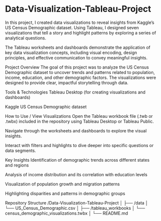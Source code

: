 # Data-Visualization-Tableau-Project
In this project, I created data visualizations to reveal insights from Kaggle’s US Census Demographic dataset. Using Tableau, I designed seven visualizations that tell a story and highlight patterns by exploring a series of analytical questions.

The Tableau worksheets and dashboards demonstrate the application of key data visualization concepts, including visual encoding, design principles, and effective communication to convey meaningful insights.

Project Overview
The goal of this project was to analyze the US Census Demographic dataset to uncover trends and patterns related to population, income, education, and other demographic factors. The visualizations were designed to provide clear, impactful storytelling through data.

Tools & Technologies
Tableau Desktop (for creating visualizations and dashboards)

Kaggle US Census Demographic dataset

How to Use / View Visualizations
Open the Tableau workbook file (.twb or .twbx) included in the repository using Tableau Desktop or Tableau Public.

Navigate through the worksheets and dashboards to explore the visual insights.

Interact with filters and highlights to dive deeper into specific questions or data segments.

Key Insights
Identification of demographic trends across different states and regions

Analysis of income distribution and its correlation with education levels

Visualization of population growth and migration patterns

Highlighting disparities and patterns in demographic groups

Repository Structure
/Data-Visualization-Tableau-Project
│
├── /data
│   └── US_Census_Demographic.csv
│
├── /tableau_workbooks
│   └── census_demographic_visualizations.twbx
│
└── README.md
